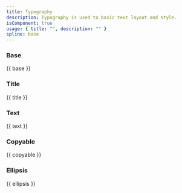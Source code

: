 ```yaml
---
title: Typography
description: Typography is used to basic text layout and style.
isComponent: true
usage: { title: "", description: "" }
spline: base
---
```


### Base

{{ base }}

### Title

{{ title }}

### Text

{{ text }}

### Copyable

{{ copyable }}

### Ellipsis

{{ ellipsis }}
